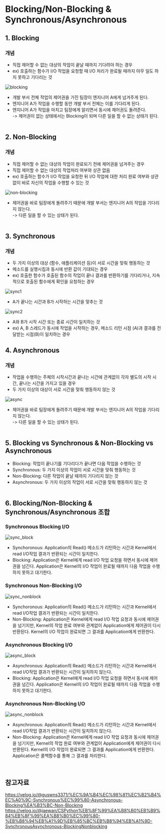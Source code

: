 # Blocking/Non-Blocking & Synchronous/Asynchronous

## 1. Blocking

### 개념

- 직접 제어할 수 없는 대상의 작업이 끝날 때까지 기다려야 하는 경우
- ex) 호출하는 함수가 I/O 작업을 요청할 때 I/O 처리가 완료될 때까지 아무 일도 하지 못하고 기다리는 것

![blocking](https://github.com/Network-Leader/2023-Winter-CS-Study/assets/49124725/b605caf1-b184-4aba-a649-430887ceca4c)

- 개발 부서 전체 작업의 제어권을 가진 팀장이 엔지니어 A에게 넘겨주게 된다.
- 엔지니어 A가 작업을 수행할 동안 개발 부서 전체는 이를 기다리게 된다.
- 엔지니어 A가 작업을 마치고 팀장에게 알리면서 동시에 제어권도 돌려준다.  
-> 제어권이 없는 상태에서는 Blocking이 되며 다른 일을 할 수 없는 상태가 된다.  
   <br/>

## 2. Non-Blocking

### 개념

- 직접 제어할 수 없는 대상의 작업이 완료되기 전에 제어권을 넘겨주는 경우
- 직접 제어할 수 없는 대상의 작업처리 여부와 상관 없음
- ex) 호출하는 함수가 I/O 작업을 요청한 뒤 I/O 작업에 대한 처리 완료 여부와 상관없이 바로 자신의 작업을 수행할 수 있는 것

![non-blocking](https://github.com/Network-Leader/2023-Winter-CS-Study/assets/49124725/7fa046da-db63-452d-afdd-c5dc0cb1ca47)

- 제어권을 바로 팀장에게 돌려주기 때문에 개발 부서는 엔지니어 A의 작업을 기다리지 않는다.  
  -> 다른 일을 할 수 있는 상태가 된다.  
   <br/>

## 3. Synchronous

### 개념

- 두 가지 이상의 대상 (함수, 애플리케이션 등)이 서로 시간을 맞춰 행동하는 것
- 메소드를 실행시킴과 동시에 반환 값이 기대되는 경우
- ex) 호출한 함수가 호출된 함수의 작업이 끝나 결과를 반환하기를 기다리거나, 지속적으로 호출된 함수에게 확인을 요청하는 경우

![sync1](https://github.com/Network-Leader/2023-Winter-CS-Study/assets/49124725/445bc53d-d700-42c5-9dd1-21dabbdc962a)

- A가 끝나는 시간과 B가 시작하는 시간을 맞추는 것

![sync2](https://github.com/Network-Leader/2023-Winter-CS-Study/assets/49124725/67ec660b-c7c5-44db-a57e-70cbe5209859)

- A와 B가 시작 시간 또는 종료 시간이 일치하는 것
- ex) A, B 스레드가 동시에 작업을 시작하는 경우, 메소드 리턴 시점 (A)과 결과를 전달받는 시점(B)이 일치하는 경우
  <br/>

## 4. Asynchronous

### 개념

- 작업을 수행하는 주체의 시작시간과 끝나는 시간에 관계없이 각자 별도의 시작 시간, 끝나는 시간을 가지고 있을 경우
- 두 가지 이상의 대상이 서로 시간을 맞춰 행동하지 않는 것

![async](https://github.com/Network-Leader/2023-Winter-CS-Study/assets/49124725/0ad573a5-6916-4806-9fb8-775aecfc9a35)

- 제어권을 바로 팀장에게 돌려주기 때문에 개발 부서는 엔지니어 A의 작업을 기다리지 않는다.  
  -> 다른 일을 할 수 있는 상태가 된다.  
   <br/>

## 5. Blocking vs Synchronous & Non-Blocking vs Asynchronous

- Blocking: 작업이 끝나기를 기다리다가 끝나면 다음 작업을 수행하는 것
- Synchronous: 두 가지 이상의 작업이 서로 시간을 맞춰 행동하는 것
- Non-Blocking: 다른 작업이 끝날 때까지 기다리지 않는 것
- Asynchronous: 두 가지 이상의 작업이 서로 시간을 맞춰 행동하지 않는 것  
  <br/>

## 6. Blocking/Non-Blocking & Synchronous/Asynchronous 조합

### Synchronous Blocking I/O

![sync_block](https://github.com/Network-Leader/2023-Winter-CS-Study/assets/49124725/a94acfdc-a2a7-44fc-b24c-4fcd68b3a4ae)

- Synchoronous: Application의 Read() 메소드가 리턴하는 시간과 Kernel에서 read I/O작업 결과가 반환되는 시간이 일치한다.
- Blocking: Application은 Kernel에게 read I/O 작업 요청을 하면서 동시에 제어권을 넘긴다. Application은 Kernel의 I/O 작업이 완료될 때까지 다음 작업을 수행하지 못하고 대기한다.

### Synchronous Non-Blocking I/O

![sync_nonblock](https://github.com/Network-Leader/2023-Winter-CS-Study/assets/49124725/d4052492-01c8-4597-ae31-15c02d2b48a1)

- Synchoronous: Application의 Read() 메소드가 리턴하는 시간과 Kernel에서 read I/O작업 결과가 반환되는 시간이 일치한다.
- Non-Blocking: Application은 Kernel에게 read I/O 작업 요청과 동시에 제어권을 넘기지만, Kernel의 작업 완료 여부와 관계없이 Application에게 제어권이 다시 반환된다. Kernel의 I/O 작업이 완료되면 그 결과를 Application에게 반환한다.

### Asynchronous Blocking I/O

![async_block](https://github.com/Network-Leader/2023-Winter-CS-Study/assets/49124725/4e01cd02-57d2-4152-b2f7-89fcf1766fac)

- Asynchronous: Application의 Read() 메소드가 리턴하는 시간과 Kernel에서 read I/O작업 결과가 반환되는 시간이 일치하지 않는다.
- Blocking: Application은 Kernel에게 read I/O 작업 요청을 하면서 동시에 제어권을 넘긴다. Application은 Kernel의 I/O 작업이 완료될 때까지 다음 작업을 수행하지 못하고 대기한다.

### Asynchronous Non-Blocking I/O

![async_nonblock](https://github.com/Network-Leader/2023-Winter-CS-Study/assets/49124725/ffbead1c-121f-4bdd-bc2b-08e162589605)

- Asynchronous: Application의 Read() 메소드가 리턴하는 시간과 Kernel에서 read I/O작업 결과가 반환되는 시간이 일치하지 않는다.
- Non-Blocking: Application은 Kernel에게 read I/O 작업 요청과 동시에 제어권을 넘기지만, Kernel의 작업 완료 여부와 관계없이 Application에게 제어권이 다시 반환된다. Kernel의 I/O 작업이 완료되면 그 결과를 Application에게 반환한다. Application은 콜백함수를 통해 그 결과를 처리한다.
<br/>
  
## 참고자료

https://velog.io/@guswns3371/%EC%9A%B4%EC%98%81%EC%B2%B4%EC%A0%9C-Synchronous%EC%99%80-Asynchronous-Blocking%EA%B3%BC-Non-Blocking  
https://velog.io/@jaewan/CSPython%EB%8F%99%EA%B8%B0%EB%B9%84%EB%8F%99%EA%B8%B0%EC%99%80-%EB%B8%94%EB%A1%9D%EB%85%BC%EB%B8%94%EB%A1%9D-SynchronousAsynchronous-BlockingNonblocking
